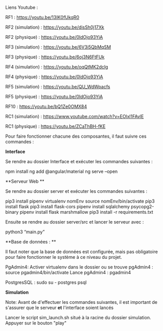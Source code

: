 Liens Youtube :

RF1 : https://youtu.be/13IK0fUkqR0

RF2 (simulation) : https://youtu.be/disSh0j17Xk

RF2 (physique) : https://youtu.be/0ldOjo93YiA

RF3 (simulation) : https://youtu.be/6V3i5QbMqSM

RF3 (physique) : https://youtu.be/6oj3N6FtFUk

RF4 (simulation) : https://youtu.be/oqQtMK2dclg

RF4 (physique) : https://youtu.be/0ldOjo93YiA

RF5 (simulation) : https://youtu.be/QU_WdWpacfs

RF5 (physique) : https://youtu.be/0ldOjo93YiA

RF10 : https://youtu.be/bQ1Ze0OMX84

RC1 (simulation) : https://www.youtube.com/watch?v=EOlxl1FAvlE

RC1 (physique) : https://youtu.be/ZCaThBH-fKE

Pour faire fonctionner chacune des composantes, il faut suivre ces commandes :


**Interface**

Se rendre au dossier Interface et exécuter les commandes suivantes :

npm install
ng add @angular/material
ng serve –open



**Serveur Web **

Se rendre au dossier server et exécuter les commandes suivantes :

pip3 install pipenv
virtualenv nomEnv
source nomEnv/bin/activate
pip3 install flask
pip3 install flask-cors
pipenv install sqlalchemy psycopg2-binary
pipenv install flask marshmallow
pip3 install -r requirements.txt


Ensuite se rendre au dossier server/src et lancer le serveur avec : 

python3 “main.py”

**Base de données : **

Il faut noter que la base de données est configurée, mais pas obligatoire pour faire fonctionner le système à ce niveau du projet.

PgAdmin4:
Activer virtualenv dans le dossier ou se trouve pgAdmin4 : source pgadmin4/bin/activate
Lance pgAdmin4 : pgadmin4

PostgresSQL :
sudo su - postgres
psql

**Simulation**

Note: Avant de d'effectuer les commandes suivantes, il est important de s'assurer que le serveur **et** l'interface soient lancés

Lancer le script sim_launch.sh situé à la racine du dossier simulation.
Appuyer sur le bouton "play"
